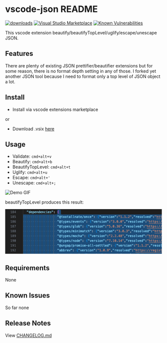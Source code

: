 # vscode-json README

[![downloads](https://img.shields.io/vscode-marketplace/d/radixvinni.vscode-json.svg)](https://marketplace.visualstudio.com/items?itemName=radixvinni.vscode-json)
[![Visual Studio Marketplace](https://img.shields.io/vscode-marketplace/r/radixvinni.vscode-json.svg)](https://marketplace.visualstudio.com/items?itemName=radixvinni.vscode-json)
[![Known Vulnerabilities](https://snyk.io/test/github/radixvinni/vscode-json/badge.svg?targetFile=package.json)](https://snyk.io/test/github/radixvinni/vscode-json?targetFile=package.json)

This vscode extension beautify/beautifyTopLevel/uglify/escape/unescape JSON.

## Features

There are plenty of existing JSON prettifier/beautifier extensions but for some reason, there is no format depth setting in any of those. I forked yet another JSON tool because I need to format only a top level of JSON object a lot.

## Install

- Install via vscode extensions marketplace

or

- Download .vsix [here](https://github.com/radixvinni/vscode-json/releases)

## Usage

- Validate: `cmd+alt+v`
- Beautify: `cmd+alt+b`
- BeautifyTopLevel: `cmd+alt+t`
- Uglify: `cmd+alt+u`
- Escape: `cmd+alt+'`
- Unescape: `cmd+alt+;`

![Demo GIF](https://raw.githubusercontent.com/radixvinni/vscode-json/master/images/vscode-json.gif)

beautifyTopLevel produces this result:

![Demo PNG](https://github.com/radixvinni/vscode-json/blob/master/images/beautifyTopLevel.png)


## Requirements

None

## Known Issues

So far none

## Release Notes

View [CHANGELOG.md](CHANGELOG.md)
